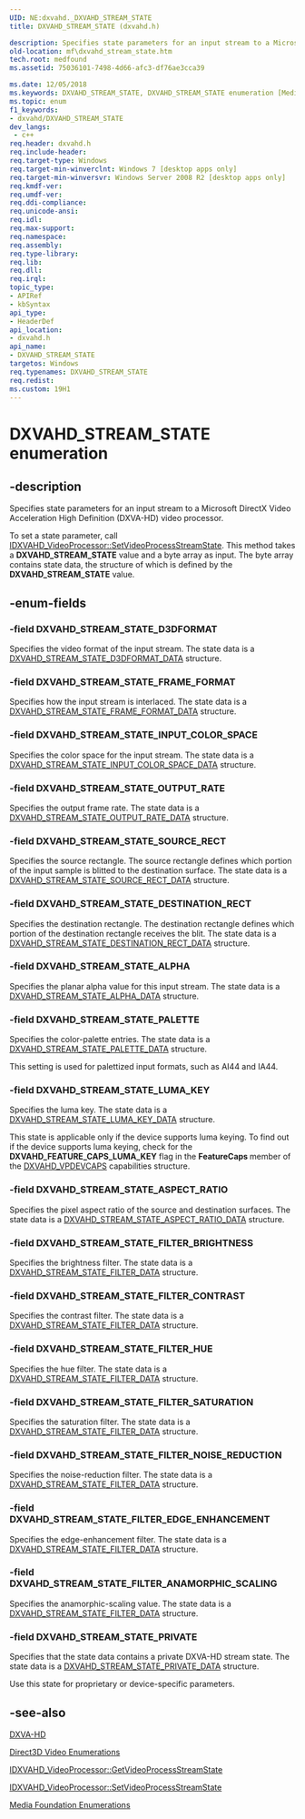 ```yaml
---
UID: NE:dxvahd._DXVAHD_STREAM_STATE
title: DXVAHD_STREAM_STATE (dxvahd.h)

description: Specifies state parameters for an input stream to a Microsoft DirectX Video Acceleration High Definition (DXVA-HD) video processor.
old-location: mf\dxvahd_stream_state.htm
tech.root: medfound
ms.assetid: 75036101-7498-4d66-afc3-df76ae3cca39

ms.date: 12/05/2018
ms.keywords: DXVAHD_STREAM_STATE, DXVAHD_STREAM_STATE enumeration [Media Foundation], DXVAHD_STREAM_STATE_ALPHA, DXVAHD_STREAM_STATE_ASPECT_RATIO, DXVAHD_STREAM_STATE_D3DFORMAT, DXVAHD_STREAM_STATE_DESTINATION_RECT, DXVAHD_STREAM_STATE_FILTER_ANAMORPHIC_SCALING, DXVAHD_STREAM_STATE_FILTER_BRIGHTNESS, DXVAHD_STREAM_STATE_FILTER_CONTRAST, DXVAHD_STREAM_STATE_FILTER_EDGE_ENHANCEMENT, DXVAHD_STREAM_STATE_FILTER_HUE, DXVAHD_STREAM_STATE_FILTER_NOISE_REDUCTION, DXVAHD_STREAM_STATE_FILTER_SATURATION, DXVAHD_STREAM_STATE_FRAME_FORMAT, DXVAHD_STREAM_STATE_INPUT_COLOR_SPACE, DXVAHD_STREAM_STATE_LUMA_KEY, DXVAHD_STREAM_STATE_OUTPUT_RATE, DXVAHD_STREAM_STATE_PALETTE, DXVAHD_STREAM_STATE_PRIVATE, DXVAHD_STREAM_STATE_SOURCE_RECT, dxvahd/DXVAHD_STREAM_STATE, dxvahd/DXVAHD_STREAM_STATE_ALPHA, dxvahd/DXVAHD_STREAM_STATE_ASPECT_RATIO, dxvahd/DXVAHD_STREAM_STATE_D3DFORMAT, dxvahd/DXVAHD_STREAM_STATE_DESTINATION_RECT, dxvahd/DXVAHD_STREAM_STATE_FILTER_ANAMORPHIC_SCALING, dxvahd/DXVAHD_STREAM_STATE_FILTER_BRIGHTNESS, dxvahd/DXVAHD_STREAM_STATE_FILTER_CONTRAST, dxvahd/DXVAHD_STREAM_STATE_FILTER_EDGE_ENHANCEMENT, dxvahd/DXVAHD_STREAM_STATE_FILTER_HUE, dxvahd/DXVAHD_STREAM_STATE_FILTER_NOISE_REDUCTION, dxvahd/DXVAHD_STREAM_STATE_FILTER_SATURATION, dxvahd/DXVAHD_STREAM_STATE_FRAME_FORMAT, dxvahd/DXVAHD_STREAM_STATE_INPUT_COLOR_SPACE, dxvahd/DXVAHD_STREAM_STATE_LUMA_KEY, dxvahd/DXVAHD_STREAM_STATE_OUTPUT_RATE, dxvahd/DXVAHD_STREAM_STATE_PALETTE, dxvahd/DXVAHD_STREAM_STATE_PRIVATE, dxvahd/DXVAHD_STREAM_STATE_SOURCE_RECT, mf.dxvahd_stream_state
ms.topic: enum
f1_keywords:
- dxvahd/DXVAHD_STREAM_STATE
dev_langs:
 - c++
req.header: dxvahd.h
req.include-header: 
req.target-type: Windows
req.target-min-winverclnt: Windows 7 [desktop apps only]
req.target-min-winversvr: Windows Server 2008 R2 [desktop apps only]
req.kmdf-ver: 
req.umdf-ver: 
req.ddi-compliance: 
req.unicode-ansi: 
req.idl: 
req.max-support: 
req.namespace: 
req.assembly: 
req.type-library: 
req.lib: 
req.dll: 
req.irql: 
topic_type:
- APIRef
- kbSyntax
api_type:
- HeaderDef
api_location:
- dxvahd.h
api_name:
- DXVAHD_STREAM_STATE
targetos: Windows
req.typenames: DXVAHD_STREAM_STATE
req.redist: 
ms.custom: 19H1
---
```


# DXVAHD_STREAM_STATE enumeration


## -description


Specifies state parameters for an input stream to a Microsoft DirectX Video Acceleration High Definition (DXVA-HD) video processor.

To set a state parameter, call  <a href="https://docs.microsoft.com/windows/desktop/api/dxvahd/nf-dxvahd-idxvahd_videoprocessor-setvideoprocessstreamstate">IDXVAHD_VideoProcessor::SetVideoProcessStreamState</a>. This method takes a <b>DXVAHD_STREAM_STATE</b> value and a byte array as input.  The byte array contains state data, the structure of which is defined by the <b>DXVAHD_STREAM_STATE</b> value.


## -enum-fields




### -field DXVAHD_STREAM_STATE_D3DFORMAT

Specifies the video format of the input stream. The state data is a  <a href="https://docs.microsoft.com/windows/desktop/api/dxvahd/ns-dxvahd-dxvahd_stream_state_d3dformat_data">DXVAHD_STREAM_STATE_D3DFORMAT_DATA</a> structure.


### -field DXVAHD_STREAM_STATE_FRAME_FORMAT

Specifies how the input stream is interlaced. The state data is a  <a href="https://docs.microsoft.com/windows/win32/api/dxvahd/ns-dxvahd-dxvahd_stream_state_frame_format_data">DXVAHD_STREAM_STATE_FRAME_FORMAT_DATA</a> structure.


### -field DXVAHD_STREAM_STATE_INPUT_COLOR_SPACE

Specifies the color space for the input stream. The state data is a <a href="https://docs.microsoft.com/windows/win32/api/dxvahd/ns-dxvahd-dxvahd_stream_state_input_color_space_data">DXVAHD_STREAM_STATE_INPUT_COLOR_SPACE_DATA</a>  structure.


### -field DXVAHD_STREAM_STATE_OUTPUT_RATE

Specifies the output frame rate. The state data is a  <a href="https://docs.microsoft.com/windows/desktop/api/dxvahd/ns-dxvahd-dxvahd_stream_state_output_rate_data">DXVAHD_STREAM_STATE_OUTPUT_RATE_DATA</a> structure.


### -field DXVAHD_STREAM_STATE_SOURCE_RECT

Specifies the source rectangle. The source rectangle defines which portion of the input sample is blitted to the destination surface. The state data is a  <a href="https://docs.microsoft.com/windows/desktop/api/dxvahd/ns-dxvahd-dxvahd_stream_state_source_rect_data">DXVAHD_STREAM_STATE_SOURCE_RECT_DATA</a> structure.


### -field DXVAHD_STREAM_STATE_DESTINATION_RECT

Specifies the destination rectangle. The destination rectangle defines which portion of the destination rectangle receives the blit. The state data is a  <a href="https://docs.microsoft.com/windows/win32/api/dxvahd/ns-dxvahd-dxvahd_stream_state_destination_rect_data">DXVAHD_STREAM_STATE_DESTINATION_RECT_DATA</a> structure.


### -field DXVAHD_STREAM_STATE_ALPHA

Specifies the planar alpha value for this input stream. The state data is a  <a href="https://docs.microsoft.com/windows/desktop/api/dxvahd/ns-dxvahd-dxvahd_stream_state_alpha_data">DXVAHD_STREAM_STATE_ALPHA_DATA</a> structure.


### -field DXVAHD_STREAM_STATE_PALETTE

Specifies the color-palette entries. The state data is a  <a href="https://docs.microsoft.com/windows/desktop/api/dxvahd/ns-dxvahd-dxvahd_stream_state_palette_data">DXVAHD_STREAM_STATE_PALETTE_DATA</a> structure.

 This setting is used for palettized input formats, such as AI44 and IA44. 


### -field DXVAHD_STREAM_STATE_LUMA_KEY

Specifies the luma key. The state data is a  <a href="https://docs.microsoft.com/windows/desktop/api/dxvahd/ns-dxvahd-dxvahd_stream_state_luma_key_data">DXVAHD_STREAM_STATE_LUMA_KEY_DATA</a> structure.

This state is applicable only if the device supports luma keying. To find out if the device supports luma keying, check for the <b>DXVAHD_FEATURE_CAPS_LUMA_KEY</b> flag in the <b>FeatureCaps </b> member of the <a href="https://docs.microsoft.com/windows/desktop/api/dxvahd/ns-dxvahd-dxvahd_vpdevcaps">DXVAHD_VPDEVCAPS</a> capabilities structure. 


### -field DXVAHD_STREAM_STATE_ASPECT_RATIO

Specifies the pixel aspect ratio of the source and destination surfaces. The state data is a  <a href="https://docs.microsoft.com/windows/win32/api/dxvahd/ns-dxvahd-dxvahd_stream_state_aspect_ratio_data">DXVAHD_STREAM_STATE_ASPECT_RATIO_DATA</a> structure.


### -field DXVAHD_STREAM_STATE_FILTER_BRIGHTNESS

Specifies the brightness filter. The state data is a  <a href="https://docs.microsoft.com/windows/desktop/api/dxvahd/ns-dxvahd-dxvahd_stream_state_filter_data">DXVAHD_STREAM_STATE_FILTER_DATA</a> structure.


### -field DXVAHD_STREAM_STATE_FILTER_CONTRAST

Specifies the contrast filter. The state data is a  <a href="https://docs.microsoft.com/windows/desktop/api/dxvahd/ns-dxvahd-dxvahd_stream_state_filter_data">DXVAHD_STREAM_STATE_FILTER_DATA</a> structure.


### -field DXVAHD_STREAM_STATE_FILTER_HUE

Specifies the hue filter. The state data is a <a href="https://docs.microsoft.com/windows/desktop/api/dxvahd/ns-dxvahd-dxvahd_stream_state_filter_data">DXVAHD_STREAM_STATE_FILTER_DATA</a>  structure.


### -field DXVAHD_STREAM_STATE_FILTER_SATURATION

Specifies the saturation filter. The state data is a  <a href="https://docs.microsoft.com/windows/desktop/api/dxvahd/ns-dxvahd-dxvahd_stream_state_filter_data">DXVAHD_STREAM_STATE_FILTER_DATA</a> structure.


### -field DXVAHD_STREAM_STATE_FILTER_NOISE_REDUCTION

Specifies the noise-reduction filter. The state data is a  <a href="https://docs.microsoft.com/windows/desktop/api/dxvahd/ns-dxvahd-dxvahd_stream_state_filter_data">DXVAHD_STREAM_STATE_FILTER_DATA</a> structure.


### -field DXVAHD_STREAM_STATE_FILTER_EDGE_ENHANCEMENT

Specifies the edge-enhancement filter. The state data is a  <a href="https://docs.microsoft.com/windows/desktop/api/dxvahd/ns-dxvahd-dxvahd_stream_state_filter_data">DXVAHD_STREAM_STATE_FILTER_DATA</a> structure.


### -field DXVAHD_STREAM_STATE_FILTER_ANAMORPHIC_SCALING

Specifies the anamorphic-scaling value. The state data is a  <a href="https://docs.microsoft.com/windows/desktop/api/dxvahd/ns-dxvahd-dxvahd_stream_state_filter_data">DXVAHD_STREAM_STATE_FILTER_DATA</a> structure.


### -field DXVAHD_STREAM_STATE_PRIVATE

Specifies that the state data contains a private DXVA-HD stream state.  The state data is a  <a href="https://docs.microsoft.com/windows/desktop/api/dxvahd/ns-dxvahd-dxvahd_stream_state_private_data">DXVAHD_STREAM_STATE_PRIVATE_DATA</a> structure.

Use this state for proprietary or device-specific parameters.


## -see-also




<a href="https://docs.microsoft.com/windows/desktop/medfound/dxva-hd">DXVA-HD</a>



<a href="https://docs.microsoft.com/windows/desktop/medfound/direct3d-video-enumerations">Direct3D Video Enumerations</a>



<a href="https://docs.microsoft.com/windows/desktop/api/dxvahd/nf-dxvahd-idxvahd_videoprocessor-getvideoprocessstreamstate">IDXVAHD_VideoProcessor::GetVideoProcessStreamState</a>



<a href="https://docs.microsoft.com/windows/desktop/api/dxvahd/nf-dxvahd-idxvahd_videoprocessor-setvideoprocessstreamstate">IDXVAHD_VideoProcessor::SetVideoProcessStreamState</a>



<a href="https://docs.microsoft.com/windows/desktop/medfound/media-foundation-enumerations">Media Foundation Enumerations</a>
 

 

